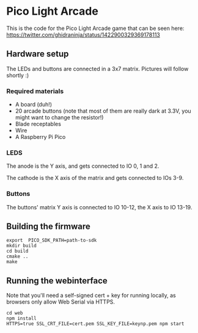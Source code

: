 # Pico Light Arcade

This is the code for the Pico Light Arcade game that can be seen here:
https://twitter.com/ghidraninja/status/1422900329369178113

## Hardware setup

The LEDs and buttons are connected in a 3x7 matrix. Pictures will follow shortly :)

### Required materials

- A board (duh!)
- 20 arcade buttons (note that most of them are really dark at 3.3V, you might want to change the resistor!)
- Blade receptables
- Wire
- A Raspberry Pi Pico

### LEDS

The anode is the Y axis, and gets connected to IO 0, 1 and 2.

The cathode is the X axis of the matrix and gets connected to IOs 3-9.

### Buttons

The buttons' matrix Y axis is connected to IO 10-12, the X axis to IO 13-19.


## Building the firmware

```
export  PICO_SDK_PATH=path-to-sdk
mkdir build
cd build
cmake ..
make
```

## Running the webinterface

Note that you'll need a self-signed cert + key for running locally, as browsers only allow Web Serial via HTTPS.

```
cd web
npm install
HTTPS=true SSL_CRT_FILE=cert.pem SSL_KEY_FILE=keynp.pem npm start
```
